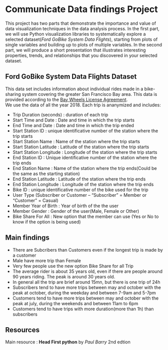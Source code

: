 # Communicate Data findings Project 
This project has two parts that demonstrate the importance and value of data visualization techniques in the data analysis process. In the first part, we will use Python visualization libraries to systematically explore a selected dataset(*Ford GoBike System Data Flights*), starting from plots of single variables and building up to plots of multiple variables. In the second part, we will produce a short presentation that illustrates interesting properties, trends, and relationships that you discovered in your selected dataset. 

## Ford GoBike System Data Flights Dataset  
This data set includes information about individual rides made in a bike-sharing system covering the greater San Francisco Bay area.  This data is provided according to the [Bay Wheels License Agreement](https://baywheels-assets.s3.amazonaws.com/data-license-agreement.html).  
We use the data of all the year 2018. 
Each trip is ananymized and includes:  
- Trip Duration (seconds) : duration of each trip
- Start Time and Date : Date and time in which the trip starts
- End Time and Date : Date and time in which the trip ended
- Start Station ID : unique identificative number of the station where the trip starts  
- Start Station Name : Name of the station where the trip starts
- Start Station Latitude : Latitude of the station where the trip starts
- Start Station Longitude : Longitude of the station where the trip starts
- End Station ID : Unique identificative number of the station where the trip ends
- End Station Name : Name of the station where the trip ends(Could be the same as the starting station)  
- End Station Latitude : Latitude of the station where the trip ends
- End Station Longitude : Longitude of the station where the trip ends
- Bike ID : unique identificative number of the bike used for the trip
- User Type (Subscriber or Customer – “Subscriber” = Member or “Customer” = Casual)  
- Member Year of Birth : Year of birth of the the user
- Member Gender : Gender of the user(Male, Female or Other)
- Bike Share For All : New option that the member can use (Yes or No to know if the option is being used)    

## Main findings  
- There are Subcribers than Customers even if the longest trip is made by a customer  
- Male have more trip than Female 
- Very few people use the new option Bike Share for all Trip  
- The average rider is about 35 years old, even if there are people around 90 years riding. The peak is around 30 years old.  
- In general all the trip are brief around 15mn, but there is one trip of 24h
- Subscribers tend to have more trips between may and october with the peak at october, during the weekday and between 7-9am and 5-7pm  
- Customers tend to have more trips between may and october with the peak at july, during the weekends and between 11am to 6pm  
- Customers tend to have trips with more duration(more than 1h) than subscribers  

## Resources    
Main resource : **Head First python** by *Paul Barry* 2nd edtion 

